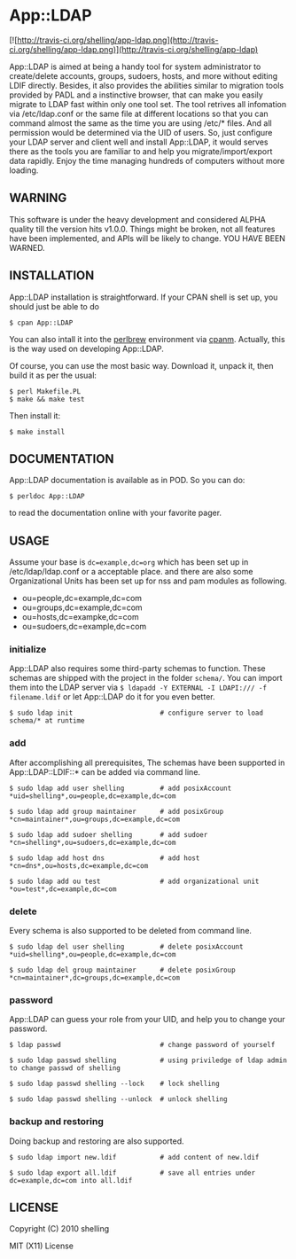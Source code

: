 # App::LDAP

[![http://travis-ci.org/shelling/app-ldap.png](http://travis-ci.org/shelling/app-ldap.png)](http://travis-ci.org/shelling/app-ldap)

App::LDAP is aimed at being a handy tool for system administrator to create/delete accounts, groups, sudoers, hosts, and
more without editing LDIF directly. Besides, it also provides the abilities similar to migration tools provided by PADL
and a instinctive browser, that can make you easily migrate to LDAP fast within only one tool set. The tool retrives all
infomation via /etc/ldap.conf or the same file at different locations so that you can command almost the same as the
time you are using /etc/* files. And all permission would be determined via the UID of users. So, just configure your
LDAP server and client well and install App::LDAP, it would serves there as the tools you are familiar to and help you
migrate/import/export data rapidly. Enjoy the time managing hundreds of computers without more loading.

## WARNING

This software is under the heavy development and considered ALPHA
quality till the version hits v1.0.0. Things might be broken, not all
features have been implemented, and APIs will be likely to change. YOU
HAVE BEEN WARNED.

## INSTALLATION

App::LDAP installation is straightforward. If your CPAN shell is set up,
you should just be able to do

    $ cpan App::LDAP
    
You can also intall it into the [perlbrew](http://perlbrew.pl/) environment via
[cpanm](https://github.com/miyagawa/cpanminus). Actually, this is the way used on developing App::LDAP.

Of course, you can use the most basic way. Download it, unpack it, then build it as per the usual:

    $ perl Makefile.PL
    $ make && make test

Then install it:

    $ make install

## DOCUMENTATION

App::LDAP documentation is available as in POD. So you can do:

    $ perldoc App::LDAP

to read the documentation online with your favorite pager.

## USAGE

Assume your base is `dc=example,dc=org` which has been set up in /etc/ldap/ldap.conf or a acceptable place. and there are
also some Organizational Units has been set up for nss and pam modules as following.

+ ou=people,dc=example,dc=com
+ ou=groups,dc=example,dc=com
+ ou=hosts,dc=exampke,dc=com
+ ou=sudoers,dc=example,dc=com

### initialize

App::LDAP also requires some third-party schemas to function. These schemas are shipped with the project in the folder
`schema/`. You can import them into the LDAP server via `$ ldapadd -Y EXTERNAL -I LDAPI:/// -f filename.ldif` or let
App::LDAP do it for you even better.

    $ sudo ldap init                      # configure server to load schema/* at runtime

### add

After accomplishing all prerequisites, The schemas have been supported in App::LDAP::LDIF::* can be added via command
line.

    $ sudo ldap add user shelling         # add posixAccount *uid=shelling*,ou=people,dc=example,dc=com

    $ sudo ldap add group maintainer      # add posixGroup *cn=maintainer*,ou=groups,dc=example,dc=com

    $ sudo ldap add sudoer shelling       # add sudoer *cn=shelling*,ou=sudoers,dc=example,dc=com

    $ sudo ldap add host dns              # add host *cn=dns*,ou=hosts,dc=example,dc=com

    $ sudo ldap add ou test               # add organizational unit *ou=test*,dc=example,dc=com

### delete

Every schema is also supported to be deleted from command line.

    $ sudo ldap del user shelling         # delete posixAccount *uid=shelling*,ou=people,dc=example,dc=com

    $ sudo ldap del group maintainer      # delete posixGroup *cn=maintainer*,dc=groups,dc=example,dc=com

### password

App::LDAP can guess your role from your UID, and help you to change your password.

    $ ldap passwd                         # change password of yourself

    $ sudo ldap passwd shelling           # using priviledge of ldap admin to change passwd of shelling

    $ sudo ldap passwd shelling --lock    # lock shelling

    $ sudo ldap passwd shelling --unlock  # unlock shelling

### backup and restoring

Doing backup and restoring are also supported.

    $ sudo ldap import new.ldif           # add content of new.ldif

    $ sudo ldap export all.ldif           # save all entries under dc=example,dc=com into all.ldif
                                     
## LICENSE

Copyright (C) 2010 shelling

MIT (X11) License
